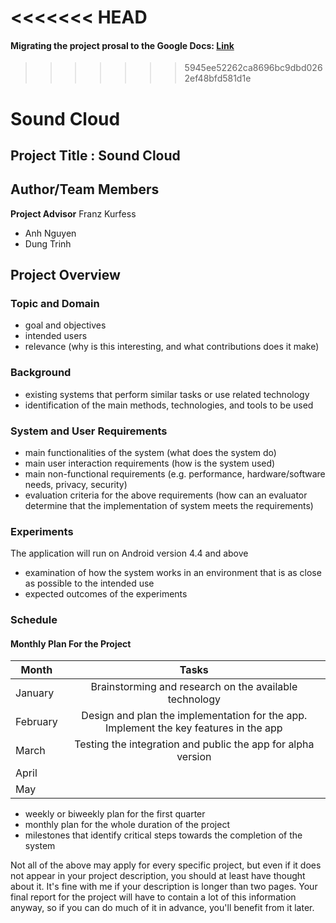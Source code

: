 <<<<<<< HEAD
=======
#### Migrating the project prosal to the Google Docs: [Link](https://docs.google.com/document/d/142tEKtnOeFzyu4D9nhxAFiz8OrrP9bGh8_q2wRRoiyw/edit?usp=sharing)

>>>>>>> 5945ee52262ca8696bc9dbd0262ef48bfd581d1e
# Sound Cloud

## Project Title : Sound Cloud
## Author/Team Members
<b>Project Advisor</b> Franz Kurfess
  - Anh Nguyen
  - Dung Trinh

## Project Overview

### Topic and Domain
  - goal and objectives
  - intended users
  - relevance (why is this interesting, and what contributions does it make)

### Background
  - existing systems that perform similar tasks or use related technology
  - identification of the main methods, technologies, and tools to be used

### System and User Requirements
  - main functionalities of the system (what does the system do)
  - main user interaction requirements (how is the system used)
  - main non-functional requirements (e.g. performance, hardware/software needs, privacy, security)
  - evaluation criteria for the above requirements (how can an evaluator determine that the implementation of system meets the requirements)

### Experiments
The application will run on Android version 4.4 and above
  - examination of how the system works in an environment that is as close as possible to the intended use
  - expected outcomes of the experiments

### Schedule

#### Monthly Plan For the Project

| Month  | Tasks |
| ------ |:-----:|
|January |Brainstorming and research on the available technology|
|February|Design and plan the implementation for the app. Implement the key features in the app |
|March   |  Testing the integration and public the app for alpha version   |
|April   |   
|May     |

  - weekly or biweekly plan for the first quarter
  - monthly plan for the whole duration of the project
  - milestones that identify critical steps towards the completion of the system

Not all of the above may apply for every specific project, but even if it does not appear in your project description, you should at least have thought about it.
It's fine with me if your description is longer than two pages. Your final report for the project will have to contain a lot of this information anyway, so if you can do much of it in advance, you'll benefit from it later.
